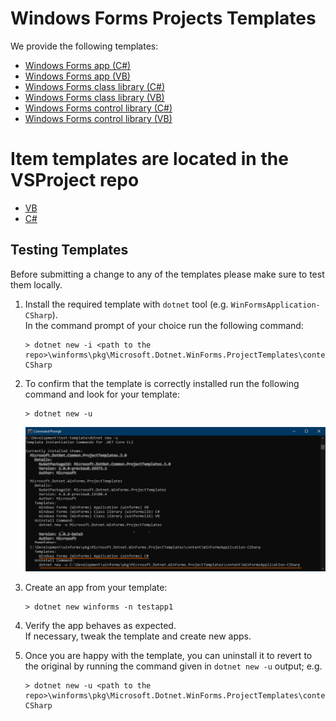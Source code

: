 # Windows Forms Projects Templates

We provide the following templates:
* [Windows Forms app (C#)](./content/WinFormsApplication-CSharp)
* [Windows Forms app (VB)](./content/WinFormsApplication-VisualBasic)
* [Windows Forms class library (C#)](./content/WinFormsLibrary-CSharp)
* [Windows Forms class library (VB)](./content/WinFormsLibrary-VisualBasic)
* [Windows Forms control library (C#)](./content/WinFormsControlLibrary-CSharp)
* [Windows Forms control library (VB)](./content/WinFormsControlLibrary-VisualBasic)

# Item templates are located in the VSProject repo
* [VB](https://devdiv.visualstudio.com/DevDiv/_git/VS?path=/src/vsproject/Templates/Windows/VisualBasic/ItemTemplates/WindowsForms&version=GBmain&_a=contents)
* [C#](https://devdiv.visualstudio.com/DevDiv/_git/VS?path=/src/vsproject/Templates/Windows/CSharp/ItemTemplates&version=GBmain&_a=contents)

## Testing Templates

Before submitting a change to any of the templates please make sure to test them locally.

1. Install the required template with `dotnet` tool (e.g. `WinFormsApplication-CSharp`).<br />
In the command prompt of your choice run the following command:
    ```
    > dotnet new -i <path to the repo>\winforms\pkg\Microsoft.Dotnet.WinForms.ProjectTemplates\content\WinFormsApplication-CSharp
    ```

2. To confirm that the template is correctly installed run the following command and look for your template:
    ```
    > dotnet new -u
    ```
    ![image](../../docs/images/templates-check-installed.png)

3. Create an app from your template:
    ```
    > dotnet new winforms -n testapp1
    ```

4. Verify the app behaves as expected. <br />
If necessary, tweak the template and create new apps.

5. Once you are happy with the template, you can uninstall it to revert to the original by running the command given in `dotnet new -u` output; e.g.
    ```
    > dotnet new -u <path to the repo>\winforms\pkg\Microsoft.Dotnet.WinForms.ProjectTemplates\content\WinFormsApplication-CSharp
    ````
